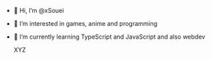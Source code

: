 - 👋 Hi, I’m @xSouei
- 👀 I’m interested in games, anime and programming
- 🌱 I’m currently learning TypeScript and JavaScript and also webdev

  XYZ

<!---
xSouei/xSouei is a ✨ special ✨ repository because its `README.md` (this file) appears on your GitHub profile.
You can click the Preview link to take a look at your changes.
--->
